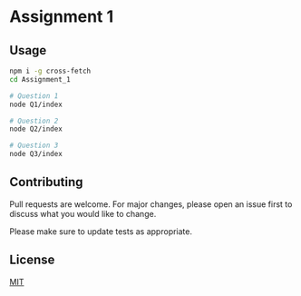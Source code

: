 # Assignment 1

## Usage

```bash
npm i -g cross-fetch
cd Assignment_1

# Question 1
node Q1/index

# Question 2
node Q2/index

# Question 3
node Q3/index
```

## Contributing
Pull requests are welcome. For major changes, please open an issue first to discuss what you would like to change.

Please make sure to update tests as appropriate.

## License
[MIT](https://choosealicense.com/licenses/mit/)
